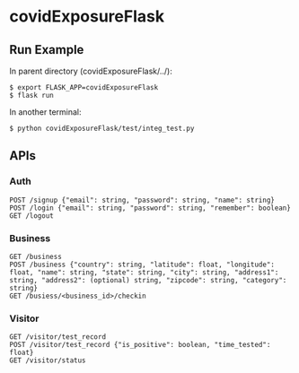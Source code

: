 # covidExposureFlask
## Run Example
In parent directory (covidExposureFlask/../):
```
$ export FLASK_APP=covidExposureFlask
$ flask run
```
In another terminal:
```
$ python covidExposureFlask/test/integ_test.py
```
## APIs
###  Auth
```
POST /signup {"email": string, "password": string, "name": string}
POST /login {"email": string, "password": string, "remember": boolean}
GET /logout
```

### Business
```
GET /business
POST /business {"country": string, "latitude": float, "longitude": float, "name": string, "state": string, "city": string, "address1": string, "address2": (optional) string, "zipcode": string, "category": string}
GET /busiess/<business_id>/checkin
```

### Visitor
```
GET /visitor/test_record
POST /visitor/test_record {"is_positive": boolean, "time_tested": float}
GET /visitor/status
```

